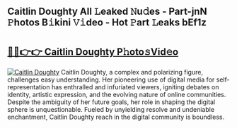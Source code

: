 ## Caitlin Doughty All 𝙻eaked 𝙽u𝚍es - Part-jnN 𝙿hotos B𝚒kini 𝚅𝚒deo - Hot 𝙿art 𝙻eaks bEf1z

# <h2><a href="http://ld0lsb.urlbe.top/?page=Caitlin+Doughty">🔗🔗👉👉 Caitlin Doughty P𝚑oto𝚜Vid𝚎o</a></h2>

[![Caitlin Doughty](https://i.imgur.com/eBuTRDB.gif)](http://ld0lsb.urlbe.top/?page=Caitlin+Doughty)
Caitlin Doughty, a complex and polarizing figure, challenges easy understanding. Her pioneering use of digital media for self-representation has enthralled and infuriated viewers, igniting debates on identity, artistic expression, and the evolving nature of online communities. Despite the ambiguity of her future goals, her role in shaping the digital sphere is unquestionable. Fueled by unyielding resolve and undeniable enchantment, Caitlin Doughty reach in the digital community is boundless.
